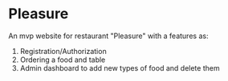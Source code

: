 # Pleasure
An mvp website for restaurant "Pleasure" with a features as:
1. Registration/Authorization
2. Ordering a food and table
3. Admin dashboard to add new types of food and delete them
